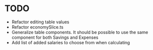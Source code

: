 # TODO

- Refactor editing table values
- Refactor economySlice.ts
- Generalize table components. It should be possible to use the same component for both Savings and Expenses
- Add list of added salaries to choose from when calculating